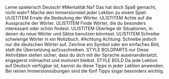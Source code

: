 Lerne spielerisch Deutsch! #Mentalität
Na? Das hat doch Spaß gemacht, nicht wahr?
Mache den Immersionsteil jeder Lektion zu einem Spiel:
ULISTITEM Errate die Bedeutung der Wörter.
ULISTITEM Achte auf die Aussprache der Wörter.
ULISTITEM Finde Wörter, die du besonders interessant oder schön findest.
ULISTITEM Überlege dir Situationen, in denen du neue Wörter und Sätze benutzen könntest.
ULISTITEM Schreibe schwierige Wörter in ein Notizbuch.
#Achtung Achtung: Schreibe jedoch nur die deutschen Wörter auf. Zeichne ein Symbol oder ein einfaches Bild, statt die Übersetzung aufzuschreiben. STYLE BOLDPARTS nur
Diese Aktivitäten stellen sicher, dass du dich mit der Sprache auseinandersetzt, engagierst mitmachst und motiviert bleibst. STYLE BOLD
Da jede Lektion auf Deutsch verfügbar ist, kannst du diese Tipps in jeder Lektion anwenden. Bei reinen Immersionsübungen sind die fünf Tipps sogar besonders wichtig.